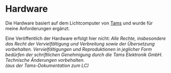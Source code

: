 ﻿# Hardware

Die Hardware basiert auf dem Lichtcomputer von [Tams](https://tams-online.de/epages/642f1858-c39b-4b7d-af86-f6a1feaca0e4.sf/de_DE/?ObjectPath=/Shops/642f1858-c39b-4b7d-af86-f6a1feaca0e4/Categories/Produkte/Beleuchten/%22Light%20Computer%22)
und wurde für meine Anforderungen ergänzt.

Eine Veröffentlich der Hardware erfolgt hier nicht:
_Alle Rechte, insbesondere das Recht der Vervielfältigung und
Verbreitung sowie der Übersetzung vorbehalten. Vervielfältigungen und
Reproduktionen in jeglicher Form bedürfen der schriftlichen
Genehmigung durch die Tams Elektronik GmbH.
Technische Änderungen vorbehalten.<br>
(aus der Tams-Dokumentation zum LC)_
 